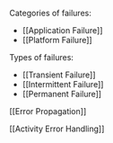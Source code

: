 Categories of failures:
- [[Application Failure]]
- [[Platform Failure]]

Types of failures:
- [[Transient Failure]]
- [[Intermittent Failure]]
- [[Permanent Failure]]

[[Error Propagation]]

[[Activity Error Handling]]

